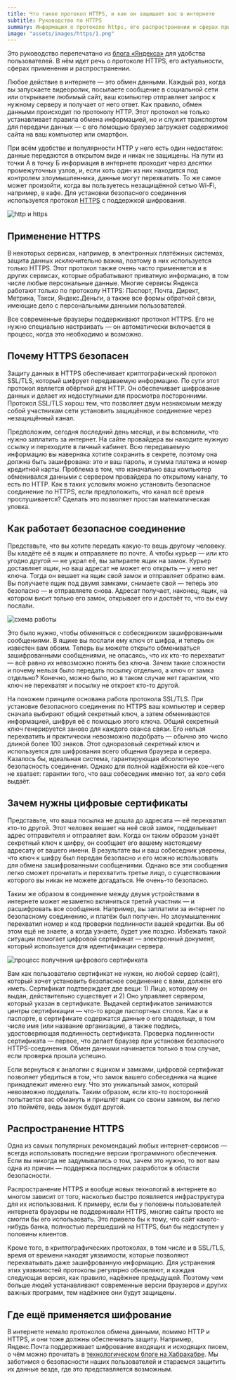 ```yaml
---
title: Что такое протокол HTTPS, и как он защищает вас в интернете
subtitle: Руководство по HTTPS
summary: Информация о протоколе https, его распространении и сферах применения
image: "assets/images/https/1.png"
---
```


Это руководство перепечатано из [блога «Яндекса»](https://yandex.ru/blog/company/77455) для удобства пользователей. В нём идет речь о протоколе HTTPS, его актуальности, сферах применения и распространении.

Любое действие в интернете — это обмен данными. Каждый раз, когда вы запускаете видеоролик, посылаете сообщение в социальной сети или открываете любимый сайт, ваш компьютер отправляет запрос к нужному серверу и получает от него ответ. Как правило, обмен данными происходит по протоколу HTTP. Этот протокол не только устанавливает правила обмена информацией, но и служит транспортом для передачи данных — с его помощью браузер загружает содержимое сайта на ваш компьютер или смартфон.

При всём удобстве и популярности HTTP у него есть один недостаток: данные передаются в открытом виде и никак не защищены. На пути из точки А в точку Б информация в интернете проходит через десятки промежуточных узлов, и, если хоть один из них находится под контролем злоумышленника, данные могут перехватить. То же самое может произойти, когда вы пользуетесь незащищённой сетью Wi-Fi, например, в кафе. Для установки безопасного соединения используется протокол [HTTPS](https://ru.wikipedia.org/wiki/HTTPS) с поддержкой шифрования.

![http и https](/assets/images/https/1.png)

## Применение HTTPS
В некоторых сервисах, например, в электронных платёжных системах, защита данных исключительно важна, поэтому в них используется только HTTPS. Этот протокол также очень часто применяется и в других сервисах, которые обрабатывают приватную информацию, в том числе любые персональные данные. Многие сервисы Яндекса работают только по протоколу HTTPS: Паспорт, Почта, Директ, Метрика, Такси, Яндекс.Деньги, а также все формы обратной связи, имеющие дело с персональными данными пользователей.

Все современные браузеры поддерживают протокол HTTPS. Его не нужно специально настраивать — он автоматически включается в процесс, когда это необходимо и возможно.

## Почему HTTPS безопасен
Защиту данных в HTTPS обеспечивает криптографический протокол SSL/TLS, который шифрует передаваемую информацию. По сути этот протокол является обёрткой для HTTP. Он обеспечивает шифрование данных и делает их недоступными для просмотра посторонними. Протокол SSL/TLS хорош тем, что позволяет двум незнакомым между собой участникам сети установить защищённое соединение через незащищённый канал.

Предположим, сегодня последний день месяца, и вы вспомнили, что нужно заплатить за интернет. На сайте провайдера вы находите нужную ссылку и переходите в личный кабинет. Всю передаваемую информацию вы наверняка хотите сохранить в секрете, поэтому она должна быть зашифрована: это и ваш пароль, и сумма платежа и номер кредитной карты. Проблема в том, что изначально ваш компьютер обменивался данными с сервером провайдера по открытому каналу, то есть по HTTP. Как в таких условиях можно установить безопасное соединение по HTTPS, если предположить, что канал всё время прослушивается? Сделать это позволяет простая математическая уловка.

## Как работает безопасное соединение
Представьте, что вы хотите передать какую-то вещь другому человеку. Вы кладёте её в ящик и отправляете по почте. А чтобы курьер — или кто угодно другой — не украл её, вы запираете ящик на замок. Курьер доставляет ящик, но ваш адресат не может его открыть — у него нет ключа. Тогда он вешает на ящик свой замок и отправляет обратно вам. Вы получаете ящик под двумя замками, снимаете свой — теперь это безопасно — и отправляете снова. Адресат получает, наконец, ящик, на котором висит только его замок, открывает его и достаёт то, что вы ему послали.

![схема работы](/assets/images/https/2.png)

Это было нужно, чтобы обменяться с собеседником зашифрованными сообщениями. В ящике вы послали ему ключ от шифра, и теперь он известен вам обоим. Теперь вы можете открыто обмениваться зашифрованными сообщениями, не опасаясь, что их кто-то перехватит — всё равно их невозможно понять без ключа. Зачем такие сложности и почему нельзя было передать посылку отдельно, а ключ от замка отдельно? Конечно, можно было, но в таком случае нет гарантии, что ключ не перехватят и посылку не откроет кто-то другой.

На похожем принципе основана работа протокола SSL/TLS. При установке безопасного соединения по HTTPS ваш компьютер и сервер сначала выбирают общий секретный ключ, а затем обмениваются информацией, шифруя её с помощью этого ключа. Общий секретный ключ генерируется заново для каждого сеанса связи. Его нельзя перехватить и практически невозможно подобрать — обычно это число длиной более 100 знаков. Этот одноразовый секретный ключ и используется для шифрования всего общения браузера и сервера. Казалось бы, идеальная система, гарантирующая абсолютную безопасность соединения. Однако для полной надёжности ей кое-чего не хватает: гарантии того, что ваш собеседник именно тот, за кого себя выдаёт.

## Зачем нужны цифровые сертификаты
Представьте, что ваша посылка не дошла до адресата — её перехватил кто-то другой. Этот человек вешает на неё свой замок, подделывает адрес отправителя и отправляет вам. Когда он таким образом узнаёт секретный ключ к шифру, он сообщает его вашему настоящему адресату от вашего имени. В результате вы и ваш собеседник уверены, что ключ к шифру был передан безопасно и его можно использовать для обмена зашифрованными сообщениями. Однако все эти сообщения легко сможет прочитать и перехватить третье лицо, о существовании которого вы никак не можете догадаться. Не очень-то безопасно.

Таким же образом в соединение между двумя устройствами в интернете может незаметно вклиниться третий участник — и расшифровать все сообщения. Например, вы заплатили за интернет по безопасному соединению, и платёж был получен. Но злоумышленник перехватил номер и код проверки подлинности вашей кредитки. Вы об этом ещё не знаете, а когда узнаете, будет уже поздно. Избежать такой ситуации помогает цифровой сертификат — электронный документ, который используется для идентификации сервера.

![процесс получения цифрового сертификата](/assets/images/https/3.png)

Вам как пользователю сертификат не нужен, но любой сервер (сайт), который хочет установить безопасное соединение с вами, должен его иметь. Сертификат подтверждает две вещи: 1) Лицо, которому он выдан, действительно существует и 2) Оно управляет сервером, который указан в сертификате. Выдачей сертификатов занимаются центры сертификации — что-то вроде паспортных столов. Как и в паспорте, в сертификате содержатся данные о его владельце, в том числе имя (или название организации), а также подпись, удостоверяющая подлинность сертификата. Проверка подлинности сертификата — первое, что делает браузер при установке безопасного HTTPS-соединения. Обмен данными начинается только в том случае, если проверка прошла успешно.

Если вернуться к аналогии с ящиком и замками, цифровой сертификат позволяет убедиться в том, что замок вашего собеседника на ящике принадлежит именно ему. Что это уникальный замок, который невозможно подделать. Таким образом, если кто-то посторонний попытается вас обмануть и пришлёт ящик со своим замком, вы легко это поймёте, ведь замок будет другой.

## Распространение HTTPS
Одна из самых популярных рекомендаций любых интернет-сервисов — всегда использовать последние версии программного обеспечения. Если вы никогда не задумывались о том, зачем это нужно, то вот вам одна из причин — поддержка последних разработок в области безопасности.

Распространение HTTPS и вообще новых технологий в интернете во многом зависит от того, насколько быстро появляется инфраструктура для их использования. К примеру, если бы у половины пользователей интернета браузеры не поддерживали HTTPS, многие сайты просто не смогли бы его использовать. Это привело бы к тому, что сайт какого-нибудь банка, полностью перешедший на HTTPS, был бы недоступен у половины клиентов.

Кроме того, в криптографических протоколах, в том числе и в SSL/TLS, время от времени находят уязвимости, которые позволяют перехватывать даже зашифрованную информацию. Для устранения этих уязвимостей протоколы регулярно обновляют, и каждая следующая версия, как правило, надёжнее предыдущей. Поэтому чем больше людей устанавливают современные версии браузеров и других важных программ, тем надёжнее они будут защищены.

## Где ещё применяется шифрование
В интернете немало протоколов обмена данными, помимо HTTP и HTTPS, и они тоже должны обеспечивать защиту. Например, Яндекс.Почта поддерживает шифрование входящих и исходящих писем, о чём можно прочитать в [технологическом блоге на Хабрахабре](https://habr.com/ru/company/yandex/blog/203882/). Мы заботимся о безопасности наших пользователей и стараемся защитить их данные везде, где это представляется возможным.
